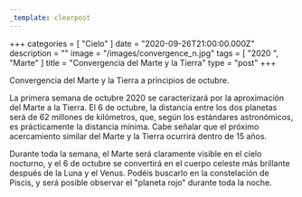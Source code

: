 ```yaml
---
_template: clearpost
---
```



+++
categories = [ "Cielo" ]
date = "2020-09-26T21:00:00.000Z"
description = ""
image = "/images/convergence_n.jpg"
tags = [ "2020 ", "Marte" ]
title = "Convergencia del Marte y la Tierra"
type = "post"
+++


Convergencia del Marte y la Tierra a principios de octubre.  
  
La primera semana de octubre 2020 se caracterizará por la aproximación del Marte a la Tierra. El 6 de octubre, la distancia entre los dos planetas será de 62 millones de kilómetros, que, según los estándares astronómicos, es prácticamente la distancia mínima. Cabe señalar que el próximo acercamiento similar del Marte y la Tierra ocurrirá dentro de 15 años.  
  
Durante toda la semana, el Marte será claramente visible en el cielo nocturno, y el 6 de octubre se convertirá en el cuerpo celeste más brillante después de la Luna y el Venus. Podéis buscarlo en la constelación de Piscis, y será posible observar el "planeta rojo" durante toda la noche.
